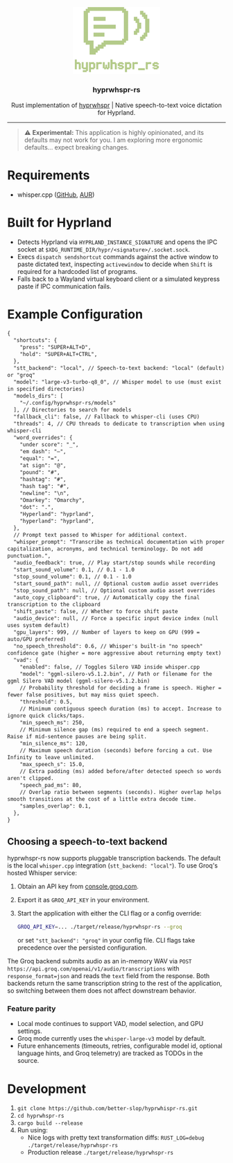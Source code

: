 <div align="center">
  <img src="assets/logo.png" alt="hyprwhspr-rs logo" width="200" />
  <h3>hyprwhspr-rs</h3>
  <p>Rust implementation of <a href="https://github.com/goodroot/hyprwhspr">hyprwhspr</a> | Native speech-to-text voice dictation for Hyprland.</p>
</div>
<hr />

> ⚠️ **Experimental:** This application is highly opinionated, and its defaults may not work for you. I am exploring more ergonomic defaults... expect breaking changes.

# Requirements

- whisper.cpp ([GitHub](https://github.com/ggml-org/whisper.cpp), [AUR](https://aur.archlinux.org/packages/whisper.cpp))

# Built for Hyprland

- Detects Hyprland via `HYPRLAND_INSTANCE_SIGNATURE` and opens the IPC socket at `$XDG_RUNTIME_DIR/hypr/<signature>/.socket.sock`.
- Execs `dispatch sendshortcut` commands against the active window to paste dictated text, inspecting `activewindow` to decide when `Shift` is required for a hardcoded list of programs.
- Falls back to a Wayland virtual keyboard client or a simulated keypress paste if IPC communication fails.

# Example Configuration

```jsonc
{
  "shortcuts": {
    "press": "SUPER+ALT+D",
    "hold": "SUPER+ALT+CTRL",
  },
  "stt_backend": "local", // Speech-to-text backend: "local" (default) or "groq"
  "model": "large-v3-turbo-q8_0", // Whisper model to use (must exist in specified directories)
  "models_dirs": [
    "~/.config/hyprwhspr-rs/models"
  ], // Directories to search for models
  "fallback_cli": false, // Fallback to whisper-cli (uses CPU)
  "threads": 4, // CPU threads to dedicate to transcription when using whisper-cli
  "word_overrides": {
    "under score": "_",
    "em dash": "—",
    "equal": "=",
    "at sign": "@",
    "pound": "#",
    "hashtag": "#",
    "hash tag": "#",
    "newline": "\n",
    "Omarkey": "Omarchy",
    "dot": ".",
    "Hyperland": "hyprland",
    "hyperland": "hyprland",
  },
  // Prompt text passed to Whisper for additional context.
  "whisper_prompt": "Transcribe as technical documentation with proper capitalization, acronyms, and technical terminology. Do not add punctuation.",
  "audio_feedback": true, // Play start/stop sounds while recording
  "start_sound_volume": 0.1, // 0.1 - 1.0
  "stop_sound_volume": 0.1, // 0.1 - 1.0
  "start_sound_path": null, // Optional custom audio asset overrides
  "stop_sound_path": null, // Optional custom audio asset overrides
  "auto_copy_clipboard": true, // Automatically copy the final transcription to the clipboard
  "shift_paste": false, // Whether to force shift paste
  "audio_device": null, // Force a specific input device index (null uses system default)
  "gpu_layers": 999, // Number of layers to keep on GPU (999 = auto/GPU preferred)
  "no_speech_threshold": 0.6, // Whisper's built-in "no speech" confidence gate (higher = more aggressive about returning empty text)
  "vad": {
    "enabled": false, // Toggles Silero VAD inside whisper.cpp
    "model": "ggml-silero-v5.1.2.bin", // Path or filename for the ggml Silero VAD model (ggml-silero-v5.1.2.bin)
    // Probability threshold for deciding a frame is speech. Higher = fewer false positives, but may miss quiet speech.
    "threshold": 0.5,
    // Minimum contiguous speech duration (ms) to accept. Increase to ignore quick clicks/taps.
    "min_speech_ms": 250,
    // Minimum silence gap (ms) required to end a speech segment. Raise if mid-sentence pauses are being split.
    "min_silence_ms": 120,
    // Maximum speech duration (seconds) before forcing a cut. Use Infinity to leave unlimited.
    "max_speech_s": 15.0,
    // Extra padding (ms) added before/after detected speech so words aren't clipped.
    "speech_pad_ms": 80,
    // Overlap ratio between segments (seconds). Higher overlap helps smooth transitions at the cost of a little extra decode time.
    "samples_overlap": 0.1,
  },
}
```

## Choosing a speech-to-text backend

hyprwhspr-rs now supports pluggable transcription backends. The default is the local
`whisper.cpp` integration (`stt_backend: "local"`). To use Groq's hosted Whisper service:

1. Obtain an API key from [console.groq.com](https://console.groq.com/).
2. Export it as `GROQ_API_KEY` in your environment.
3. Start the application with either the CLI flag or a config override:

   ```bash
   GROQ_API_KEY=... ./target/release/hyprwhspr-rs --groq
   ```

   or set `"stt_backend": "groq"` in your config file. CLI flags take precedence over the
   persisted configuration.

The Groq backend submits audio as an in-memory WAV via
`POST https://api.groq.com/openai/v1/audio/transcriptions` with `response_format=json` and
reads the `text` field from the response. Both backends return the same transcription string
to the rest of the application, so switching between them does not affect downstream behavior.

### Feature parity

- Local mode continues to support VAD, model selection, and GPU settings.
- Groq mode currently uses the `whisper-large-v3` model by default.
- Future enhancements (timeouts, retries, configurable model id, optional language hints, and
  Groq telemetry) are tracked as TODOs in the source.

# Development

1. `git clone https://github.com/better-slop/hyprwhispr-rs.git`
2. `cd hyprwhspr-rs`
3. `cargo build --release`
4. Run using:
    - Nice logs with pretty text transformation diffs: `RUST_LOG=debug ./target/release/hyprwhspr-rs`
    - Production release `./target/release/hyprwhspr-rs`
